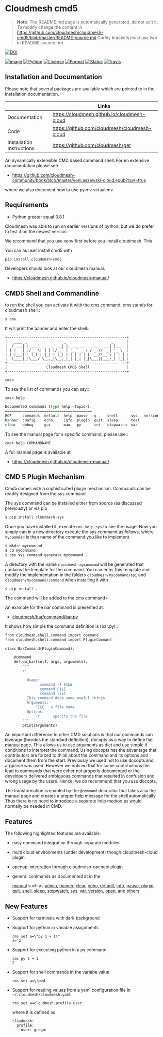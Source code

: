 # Cloudmesh cmd5


> **Note:** The README.md page is outomatically generated, do not edit it.
> To modify  change the content in
> <https://github.com/cloudmesh/cloudmesh-cmd5/blob/master/README-source.md>
> Curley brackets must use two in README-source.md


[![DOI](https://zenodo.org/badge/82920490.svg)](https://zenodo.org/badge/latestdoi/82920490)


[![image](https://img.shields.io/pypi/v/cloudmesh-cmd5.svg)](https://pypi.org/project/cloudmesh-cmd5/)
[![Python](https://img.shields.io/pypi/pyversions/cloudmesh-cmd5.svg)](https://pypi.python.org/pypi/cloudmesh-cmd5)
[![License](https://img.shields.io/badge/License-Apache%202.0-blue.svg)](https://github.com/cloudmesh/cloudmesh-cmd5/blob/master/LICENSE)
[![Format](https://img.shields.io/pypi/format/cloudmesh-cmd5.svg)](https://pypi.python.org/pypi/cloudmesh-cmd5)
[![Status](https://img.shields.io/pypi/status/cloudmesh-cmd5.svg)](https://pypi.python.org/pypi/cloudmesh-cmd5)
[![Travis](https://travis-ci.com/cloudmesh/cloudmesh-cmd5.svg?branch=master)](https://travis-ci.com/cloudmesh/cloudmesh-cmd5)




## Installation and Documentation

Please note that several packages are available which are pointed to in the
installation documentation.

|  | Links |
|---------------|-------|
| Documentation | <https://cloudmesh.github.io/cloudmesh-cloud> |
| Code | <https://github.com/cloudmesh/cloudmesh-cloud> |
| Installation Instructions | <https://github.com/cloudmesh/get> |

An dynamically extensible CMD based command shell. For en extensive
documentation please see

* <https://github.com/cloudmesh-community/book/blob/master/vonLaszewski-cloud.epub?raw=true>

where we also document how to use pyenv virtualenv.

## Requirements

* Python greater equal 3.8.1

Cloudmesh was able to run on earlier versions of python, but we do prefer to
test it on the newest version.

We recommend that you use venv first before you install cloudmesh. This

You can as user install cmd5 with


```bash
pip install cloudemsh-cmd5
```

Developers should look at our cloudmesh manual.

* <https://cloudmesh.github.io/cloudmesh-manual/>

## CMD5 Shell and Commandline


to run the shell you can activate it with the cms command. cms stands
for cloudmesh shell::

```bash
$ cms
```

It will print the banner and enter the shell::

```
+-------------------------------------------------------+
|   ____ _                 _                     _      |
|  / ___| | ___  _   _  __| |_ __ ___   ___  ___| |__   |
| | |   | |/ _ \| | | |/ _` | '_ ` _ \ / _ \/ __| '_ \  |
| | |___| | (_) | |_| | (_| | | | | | |  __/\__ \ | | | |
|  \____|_|\___/ \__,_|\__,_|_| |_| |_|\___||___/_| |_| |
+-------------------------------------------------------+
|                  Cloudmesh CMD5 Shell                 |
+-------------------------------------------------------+

cms>
```

To see the list of commands you can say::

```
cms> help
```

```bash
Documented commands (type help <topic>):
========================================
EOF     commands  default  help  pause   q     shell      sys   version
banner  config    echo     info  plugin  quit  sleep      test
clear   debug     gui      man   py      set   stopwatch  var 
```

To see the manual page for a specific command, please use::

```
cms> help COMMANDNAME
```

A full manual page is available at

* <https://cloudmesh.github.io/cloudmesh-manual/>

## CMD 5 Plugin Mechanism

Cmd5 comes with a sophisticated plugin mechanism. Commands can be readily
designed from the sys command.

The sys command can be installed either from source (as discussed previously) or
via pip

```bash
$ pip install cloudmesh-sys
```

Once you have installed it, execute `cms help sys` to see the usage. Now you
simply can in a new directory execute the sys command as follows, where
`mycommnad` is than name of the command you like to implement.

```bash
$ mkdir mycommand
$ cd mycommand
$ cms sys command generate mycommand .
```

A directory with the name `cloudmesh-mycommand` will be generated that contains
the template for the command. You can enter this template and modify the
implementation in the folders `cloudmesh/mycommand/api` and
`cloudmesh/mycommand/command` when installing it with

```
$ pip install .
```

The command will be added to the cms command>

An example for the bar command is presented at:

* [cloudmesh/bar/command/bar.py](https://github.com/cloudmesh/cloudmesh.bar/blob/master/cloudmesh/bar/command/bar.py)

It shows how simple the command definition is (bar.py)::

```bash
from cloudmesh.shell.command import command
from cloudmesh.shell.command import PluginCommand

class BarCommand(PluginCommand):

    @command
    def do_bar(self, args, arguments):
        """
        ::
       
          Usage:
                command -f FILE
                command FILE
                command list
          This command does some useful things.
          Arguments:
              FILE   a file name
          Options:
              -f      specify the file
        """
        print(arguments)
```

An important difference to other CMD solutions is that our commands
can leverage (besides the standard definition), docopts as a way to
define the manual page. This allows us to use arguments as dict and
use simple if conditions to interpret the command. Using docopts has
the advantage that contributors are forced to think about the command
and its options and document them from the start. Previously we used
not to use docopts and argparse was used. However we noticed that for
some contributions the lead to commands that were either not properly
documented or the developers delivered ambiguous commands that
resulted in confusion and wrong usage by the users. Hence, we do
recommend that you use docopts.

The transformation is enabled by the `@command` decorator that takes
also the manual page and creates a proper help message for the shell
automatically. Thus there is no need to introduce a separate help
method as would normally be needed in CMD.

## Features

The following highlighted features are available:

* easy command integration through separate modules
* multi cloud environments (under development) though cloudmesh-cloud plugin
* openapi integration through cloudmesh-openapi plugin
* general commands as documented at in the

  [manual](https://cloudmesh.github.io/cloudmesh-manual/) such as
  [admin](https://cloudmesh.github.io/cloudmesh-manual/manual/cmd5/admin.html),
  [banner](https://cloudmesh.github.io/cloudmesh-manual/manual/cmd5/banner.html),
  [clear](https://cloudmesh.github.io/cloudmesh-manual/manual/cmd5/clear.html),
  [echo](https://cloudmesh.github.io/cloudmesh-manual/manual/cmd5/echo.html),
  [default](https://cloudmesh.github.io/cloudmesh-manual/manual/cmd5/default.html),
  [info](https://cloudmesh.github.io/cloudmesh-manual/manual/cmd5/info.html),
  [pause](https://cloudmesh.github.io/cloudmesh-manual/manual/cmd5/pause.html),
  [plugin](https://cloudmesh.github.io/cloudmesh-manual/manual/cmd5/plugin.html),
  [quit](https://cloudmesh.github.io/cloudmesh-manual/manual/cmd5/quit.html),
  [shell](https://cloudmesh.github.io/cloudmesh-manual/manual/cmd5/shell.html),
  [sleep](https://cloudmesh.github.io/cloudmesh-manual/manual/cmd5/sleep.html),
  [stopwatch](https://cloudmesh.github.io/cloudmesh-manual/manual/cmd5/stopwatch.html),
  [sys](https://cloudmesh.github.io/cloudmesh-manual/manual/cmd5/sys.html),
  [var](https://cloudmesh.github.io/cloudmesh-manual/manual/cmd5/var.html),
  [version](https://cloudmesh.github.io/cloudmesh-manual/manual/cmd5/version.html),
  [open](https://cloudmesh.github.io/cloudmesh-manual/manual/cmd5/open.html),
  and others



## New Features

* Support for terminals with dark background
* Support for python in variable assignments

  ```
  cms set a=\"py 1 + 1\"
  a='2'
  ```

* Support for executing python in a py command

  ```
  cms py 1 + 1
  2
  ```
  
* Support for shell commands in the variabe value

  ```
  cms set a=\!pwd
  ```
  
* Support for reading values from a yaml configuration file in
  `~/.cloudmesh/cloudmesh.yaml`

  ```  
  cms set a=cloudmesh.profile.user
  ```
  
  where it is defined as
  
  ```
  cloudmesh:
    profile:
      user: gregor
  ```
